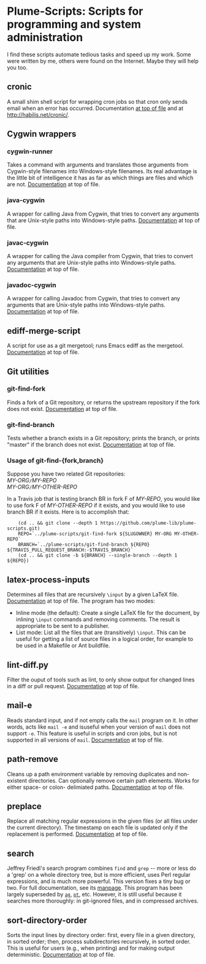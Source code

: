 # Plume-Scripts:  Scripts for programming and system administration #

I find these scripts automate tedious tasks and speed up my work.
Some were written by me, others were found on the Internet.
Maybe they will help you too.


## cronic

A small shim shell script for wrapping cron jobs so that cron only sends
email when an error has occurred.  Documentation
[at top of file](cronic) and at
http://habilis.net/cronic/.


## Cygwin wrappers

### cygwin-runner

Takes a command with arguments and translates those arguments from
Cygwin-style filenames into Windows-style filenames.  Its real advantage
is the little bit of intelligence it has as far as which things are files
and which are not.
[Documentation](cygwin-runner) at top of file.

### java-cygwin

A wrapper for calling Java from Cygwin, that tries to convert any
arguments that are Unix-style paths into Windows-style paths.
[Documentation](java-cygwin) at top of file.

### javac-cygwin

A wrapper for calling the Java compiler from Cygwin, that tries to convert any
arguments that are Unix-style paths into Windows-style paths.
[Documentation](javac-cygwin) at top of file.

### javadoc-cygwin

A wrapper for calling Javadoc from Cygwin, that tries to convert any
arguments that are Unix-style paths into Windows-style paths.
[Documentation](javadoc-cygwin) at top of file.


## ediff-merge-script

A script for use as a git mergetool; runs Emacs ediff as the mergetool.
[Documentation](ediff-merge-script) at top of file.


## Git utilities

### git-find-fork

Finds a fork of a Git repository, or returns the upstream repository
if the fork does not exist.
[Documentation](git-find-fork) at top of file.

### git-find-branch

Tests whether a branch exists in a Git repository;
prints the branch, or prints "master" if the branch does not exist.
[Documentation](git-find-branch) at top of file.

### Usage of git-find-{fork,branch}

Suppose you have two related Git repositories:\
  *MY-ORG*`/`*MY-REPO*\
  *MY-ORG*`/`*MY-OTHER-REPO*

In a Travis job that is testing branch BR in fork F of *MY-REPO*,
you would like to use fork F of *MY-OTHER-REPO* if it exists,
and you would like to use branch BR if it exists.
Here is to accomplish that:

```
    (cd .. && git clone --depth 1 https://github.com/plume-lib/plume-scripts.git)
    REPO=`../plume-scripts/git-find-fork ${SLUGOWNER} MY-ORG MY-OTHER-REPO`
    BRANCH=`../plume-scripts/git-find-branch ${REPO} ${TRAVIS_PULL_REQUEST_BRANCH:-$TRAVIS_BRANCH}`
    (cd .. && git clone -b ${BRANCH} --single-branch --depth 1 ${REPO})
```


## latex-process-inputs

Determines all files that are recursively `\input` by a given
LaTeX file.
[Documentation](latex-process-inputs) at top of file.
The program has two modes:

 * Inline mode (the default):  Create a single LaTeX file for the document,
   by inlining `\input` commands and removing comments.
   The result is appropriate to be sent to a publisher.
 * List mode: List all the files that are (transitively) `\input`.
   This can be useful for getting a list of source files in a logical order,
   for example to be used in a Makefile or Ant buildfile.


## lint-diff.py

Filter the ouput of tools such as lint, to only show output for changed
lines in a diff or pull request.
[Documentation](lint-diff.py) at top of file.


## mail-e

Reads standard input, and if not empty calls the `mail` program on it.
In other words, acts like `mail -e` and isuseful when your version of `mail` does not support `-e`.
This feature is useful in scripts and cron jobs, but is not supported
in all versions of `mail`.
[Documentation](mail-e)
at top of file.


## path-remove

Cleans up a path environment variable by removing duplicates and
non-existent directories.
Can optionally remove certain path elements.
Works for either space- or colon- delimiated paths.
[Documentation](path-remove) at top of file.


## preplace

Replace all matching regular expressions in the given files (or all files
under the current directory).  The timestamp on each file is updated only
if the replacement is performed.
[Documentation](preplace) at top of file.


## search

Jeffrey Friedl's search program combines `find` and `grep`
-- more or less do a 'grep' on a whole directory tree, but is more
efficient, uses Perl regular expressions, and is much more powerful.
This version fixes a tiny bug or two.  For full documentation, see its
[manpage](search.manpage).
This program has been largely superseded by [`ag`](http://geoff.greer.fm/ag/), [`pt`](https://github.com/monochromegane/the_platinum_searcher), etc.  However,
it is still useful because it searches more thoroughly:  in git-ignored
files, and in compressed archives.


## sort-directory-order

Sorts the input lines by directory order:  first, every file in a given
directory, in sorted order; then, process subdirectories recursively, in
sorted order. This is useful for users (e.g., when printing) and for making
output deterministic.
[Documentation](sort-directory-order) at top of file.
